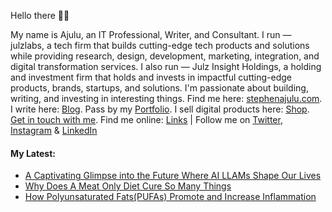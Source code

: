   <!-- Hello there! Feel free to fork this. DON'T use my data, attributions are welcomed & appreciated --> 

Hello there 👋🏽

My name is Ajulu, an IT Professional, Writer, and Consultant. 
I run — julzlabs, a tech firm that builds cutting-edge tech products and solutions while providing research, design, development, marketing, integration, and digital transformation services.
I also run — Julz Insight Holdings, a holding and investment firm that holds and invests in impactful cutting-edge products, brands, startups, and solutions. 
I'm passionate about building, writing, and investing in interesting things. 
Find me here: [stephenajulu.com](https://stephenajulu.com). I write here: [Blog](https://stephenajulu.com/blog). Pass by my [Portfolio](https://stephenajulu.com/portfolio). I sell digital products here: [Shop](https://stephenajulu.com/store). [Get in touch with me](https://stephenajulu.com/contact). Find me online: [Links](https://stephenajulu.com/links) | Follow me on [Twitter](https://twitter.com/stephenajulu), [Instagram](https://instagram.com/stephenajulu) & [LinkedIn](https://linkedin.com/in/stephenajulu)

#### My Latest:

<!-- BLOG-POST-LIST:START -->
- [A Captivating Glimpse into the Future Where AI LLAMs Shape Our Lives](https://stephenajulu.com/blog/a-captivating-glimpse-into-the-future-where-llams-shape-our-lives/)
- [Why Does A Meat Only Diet Cure So Many Things](https://stephenajulu.com/blog/why-does-a-meat-only-diet-cure-so-many-things/)
- [How Polyunsaturated Fats&lpar;PUFAs&rpar; Promote and Increase Inflammation](https://stephenajulu.com/blog/how-polyunsaturated-fats-pufas-promote-and-increase-inflammation/)
<!-- BLOG-POST-LIST:END -->

